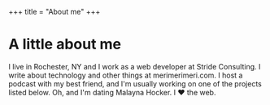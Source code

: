 +++
title = "About me"
+++

# A little about me

I live in Rochester, NY and I work as a web developer at Stride Consulting. I write about technology and other things at merimerimeri.com. I host a podcast with my best friend, and I'm usually working on one of the projects listed below. Oh, and I'm dating Malayna Hocker. I ❤️ the web.
